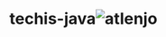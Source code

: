 # techis-java![atlenjo](https://user-images.githubusercontent.com/100328396/164408274-3810971e-7595-44ca-a7e0-3b4ae4828978.png)
